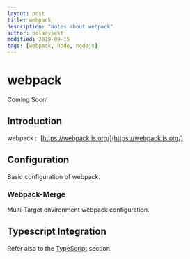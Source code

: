 ```yaml
---
layout: post
title: webpack
description: "Notes about webpack"
author: polarysekt
modified: 2019-09-15
tags: [webpack, node, nodejs]
---
```


# webpack

Coming Soon!

## Introduction

webpack :: [https://webpack.js.org/](https://webpack.js.org/)

## Configuration

Basic configuration of webpack.

### Webpack-Merge

Multi-Target environment webpack configuration.

## Typescript Integration

Refer also to the [TypeScript](TypeScript) section.
